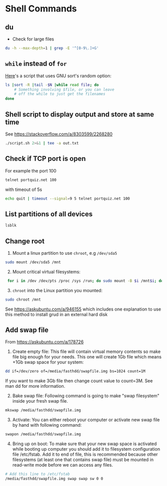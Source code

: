 # Shell Commands
## du
* Check for large files
```bash
du -h --max-depth=1 | grep -E '^[0-9\.]+G'
```
## `while` instead of `for`
[Here](https://stackoverflow.com/a/414316)'s a script that uses GNU sort's random option:
```bash
ls |sort -R |tail -$N |while read file; do
    # Something involving $file, or you can leave
    # off the while to just get the filenames
done
```
## Shell script to display output and store at same time
See https://stackoverflow.com/a/8303599/2268280
```bash
./script.sh 2>&1 | tee -a out.txt
```
## Check if TCP port is open
For example the port 100
```bash
telnet portquiz.net 100
```
with timeout of 5s
```bash
echo quit | timeout --signal=9 5 telnet portquiz.net 100
```
## List partitions of all devices
```bash
lsblk
```
## Change root
1. Mount a linux partition to use `chroot`, e.g `/dev/sda5`
```bash
sudo mount /dev/sda5 /mnt
```
2. Mount critical virtual filesystems:
```bash
 for i in /dev /dev/pts /proc /sys /run; do sudo mount -B $i /mnt$i; done
```
3. `chroot` into the Linux partition you mounted:
```bash
sudo chroot /mnt
```
See https://askubuntu.com/a/946155 which includes one explanation to use this method to install grud in an external hard disk

## Add swap file
From https://askubuntu.com/a/178726
1. Create empty file:
This file will contain virtual memory contents so make file big enough for your needs. This one will create 1Gb file which means +1Gb swap space for your system:
```bash
dd if=/dev/zero of=/media/fasthdd/swapfile.img bs=1024 count=1M
```
If you want to make 3Gb file then change count value to count=3M. See man dd for more information.

2. Bake swap file:
Following command is going to make "swap filesystem" inside your fresh swap file.
```bash
mkswap /media/fasthdd/swapfile.img
```

3. Activate:
You can either reboot your computer or activate new swap file by hand with following command:
```bash
swapon /media/fasthdd/swapfile.img
```

4. Bring up on boot:
To make sure that your new swap space is activated while booting up computer you should add it to filesystem configuration file /etc/fstab. Add it to end of file, this is recommended because other filesystems (at least one that contains swap file) must be mounted in read-write mode before we can access any files.

```bash
# Add this line to /etc/fstab
/media/fasthdd/swapfile.img swap swap sw 0 0
```


